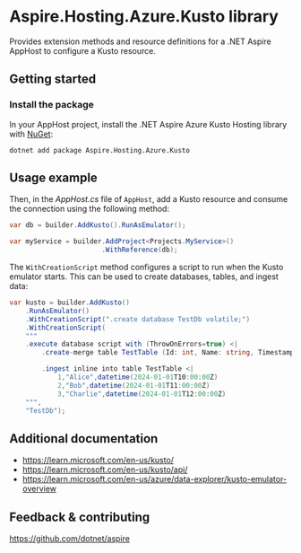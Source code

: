# Aspire.Hosting.Azure.Kusto library

Provides extension methods and resource definitions for a .NET Aspire AppHost to configure a Kusto resource.

## Getting started

### Install the package

In your AppHost project, install the .NET Aspire Azure Kusto Hosting library with [NuGet](https://www.nuget.org):

```dotnetcli
dotnet add package Aspire.Hosting.Azure.Kusto
```

## Usage example

Then, in the _AppHost.cs_ file of `AppHost`, add a Kusto resource and consume the connection using the following method:

```csharp
var db = builder.AddKusto().RunAsEmulator();

var myService = builder.AddProject<Projects.MyService>()
                       .WithReference(db);
```

The `WithCreationScript` method configures a script to run when the Kusto emulator starts. This can be used to create databases, tables, and ingest data:

```csharp
var kusto = builder.AddKusto()
    .RunAsEmulator()
    .WithCreationScript(".create database TestDb volatile;")
    .WithCreationScript(
    """
    .execute database script with (ThrowOnErrors=true) <|
        .create-merge table TestTable (Id: int, Name: string, Timestamp: datetime)

        .ingest inline into table TestTable <|
            1,"Alice",datetime(2024-01-01T10:00:00Z)
            2,"Bob",datetime(2024-01-01T11:00:00Z)
            3,"Charlie",datetime(2024-01-01T12:00:00Z)
    """,
    "TestDb");
```

## Additional documentation

* https://learn.microsoft.com/en-us/kusto/
* https://learn.microsoft.com/en-us/kusto/api/
* https://learn.microsoft.com/en-us/azure/data-explorer/kusto-emulator-overview

## Feedback & contributing

https://github.com/dotnet/aspire

